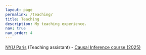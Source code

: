 ```yaml
---
layout: page
permalink: /teaching/
title: Teaching
description: My teaching experience.
nav: true
nav_order: 4
---
```


[NYU Paris](https://www.nyu.edu/paris.html) (Teaching assistant) - [Causal Inference course (2025)](https://www.nyu.edu/content/dam/nyu/globalPrgms/documents/paris/academics/Syllabi/fall-2024/Sample%20Syl_Paris_DS-UA%209201_Instructor_Fall%202024.pdf)
